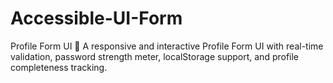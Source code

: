 # Accessible-UI-Form
Profile Form UI 🚀  A responsive and interactive Profile Form UI with real-time validation, password strength meter, localStorage support, and profile completeness tracking. 
